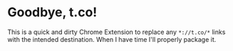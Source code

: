 Goodbye, t.co!
==============
This is a quick and dirty Chrome Extension to replace any `*://t.co/*` links with the intended destination.  When I have time I'll properly package it.